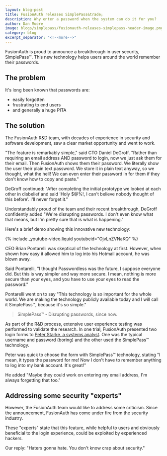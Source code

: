 ```yaml
---
layout: blog-post
title: FusionAuth releases SimplePass&trade;
description: Why enter a password when the system can do it for you?
author: Dan Moore
image: blogs/simplepass/fusionauth-releases-simplepass-header-image.png
category: blog
excerpt_separator: "<!--more-->"
---
```


FusionAuth is proud to announce a breakthrough in user security, SimplePass&trade;. This new technology helps users around the world remember their passwords. 

<!--more-->

## The problem 

It's long been known that passwords are:

* easily forgotten
* frustrating to end users
* and generally a huge PITA

## The solution

The FusionAuth R&D team, with decades of experience in security and software development, saw a clear market opportunity and went to work.

"The feature is remarkably simple," said CTO Daniel DeGroff. "Rather than requiring an email address AND password to login, now we just ask them for their email. Then FusionAuth shows them their password. We literally show the user their plain text password. We store it in plain text anyway, so we thought, what the hell! We can even enter their password in for them if they don't know how to copy and paste."

DeGroff continued: "After completing the initial prototype we looked at each other in disbelief and said 'Holy $@%!, I can't believe nobody thought of this before'. I'll never forget it."

Understandably proud of the team and their recent breakthrough, DeGroff confidently added "We're disrupting passwords. I don't even know what that means, but I'm pretty sure that is what is happening."

Here's a brief demo showing this innovative new technology:

{% include _youtube-video.liquid youtubeid="OjvLnZVNaKQ" %}

CEO Brian Pontarelli was skeptical of the technology at first. However, when shown how easy it allowed him to log into his Hotmail account, he was blown away. 


Said Pontarelli, "I thought Passwordless was the future, I suppose everyone did. But this is way simpler and way more secure. I mean, nothing is more secure than your eyes, and you have to use your eyes to read the password." 

Pontarelli went on to say "This technology is so important for the whole world. We are making the technology publicly available today and I will call it SimplePass&trade;, because it's so simple."

> SimplePass&trade; - Disrupting passwords, since now.

As part of the R&D process, extensive user experience testing was performed to validate the research. In one trial, FusionAuth presented two login forms to [Peter Starke, a systems analyst](https://www.theonion.com/most-popular-passwords-of-year-include-123456-password-1821529484). One was the typical username and password (boring) and the other used the SimplePass&trade; technology.

Peter was quick to choose the form with SimplePass&trade; technology, stating "I mean, it types the password for me! Now I don't have to remember anything to log into my bank account. It's great!"

He added "Maybe they could work on entering my email address, I'm always forgetting that too."

## Addressing some security "experts"

However, the FusionAuth team would like to address some criticism. Since the announcement, FusionAuth has come under fire from the security industry. 

These "experts" state that this feature, while helpful to users and obviously beneficial to the login  experience, could be exploited by experienced hackers.

Our reply: "Haters gonna hate. You don't know crap about security."
